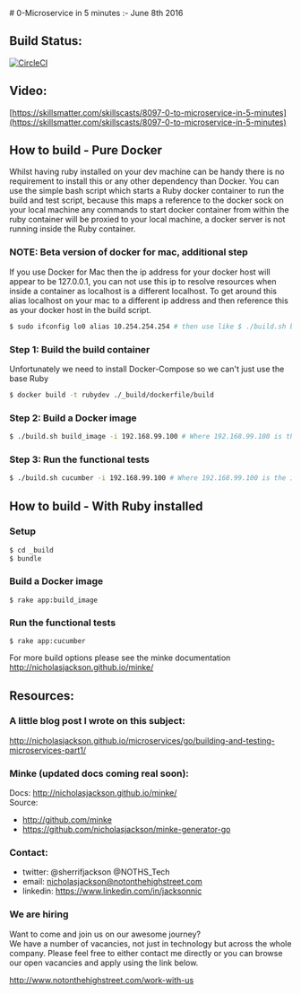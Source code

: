 # 0-Microservice in 5 minutes :- June 8th 2016

## Build Status:  
[![CircleCI](https://circleci.com/gh/nicholasjackson/containersched.svg?style=svg)](https://circleci.com/gh/nicholasjackson/containersched)

## Video:
[https://skillsmatter.com/skillscasts/8097-0-to-microservice-in-5-minutes](https://skillsmatter.com/skillscasts/8097-0-to-microservice-in-5-minutes)

## How to build - Pure Docker
Whilst having ruby installed on your dev machine can be handy there is no requirement to install this or any other dependency than Docker.  You can use the simple bash script which starts a Ruby docker container to run the build and test script, because this maps a reference to the docker sock on your local machine any commands to start docker container from within the ruby container will be proxied to your local machine, a docker server is not running inside the Ruby container.

### NOTE: Beta version of docker for mac, additional step
If you use Docker for Mac then the ip address for your docker host will appear to be 127.0.0.1, you can not use this ip to resolve resources when inside a container as localhost is a different localhost.  To get around this alias localhost on your mac to a different ip address and then reference this as your docker host in the build script.
```bash
$ sudo ifconfig lo0 alias 10.254.254.254 # then use like $ ./build.sh build_image -i 10.254.254.254
```

### Step 1: Build the build container
Unfortunately we need to install Docker-Compose so we can't just use the base Ruby
```bash
$ docker build -t rubydev ./_build/dockerfile/build
```

### Step 2: Build a Docker image
```bash
$ ./build.sh build_image -i 192.168.99.100 # Where 192.168.99.100 is the ip address of your docker host
```

### Step 3: Run the functional tests
```bash
$ ./build.sh cucumber -i 192.168.99.100 # Where 192.168.99.100 is the ip address of your docker host
```

## How to build - With Ruby installed
### Setup
```bash
$ cd _build
$ bundle
```

### Build a Docker image
```
$ rake app:build_image
```

### Run the functional tests
```
$ rake app:cucumber
```

For more build options please see the minke documentation http://nicholasjackson.github.io/minke/  


## Resources:

### A little blog post I wrote on this subject:  
http://nicholasjackson.github.io/microservices/go/building-and-testing-microservices-part1/

### Minke (updated docs coming real soon):  
Docs: http://nicholasjackson.github.io/minke/  
Source:   
- http://github.com/minke  
- https://github.com/nicholasjackson/minke-generator-go

### Contact:
- twitter: @sherrifjackson @NOTHS_Tech
- email: nicholasjackson@notonthehighstreet.com
- linkedin: https://www.linkedin.com/in/jacksonnic

### We are hiring
Want to come and join us on our awesome journey?   
We have a number of vacancies, not just in technology but across the whole company.  Please feel free to either contact me directly or you can browse our open vacancies and apply using the link below.

http://www.notonthehighstreet.com/work-with-us

